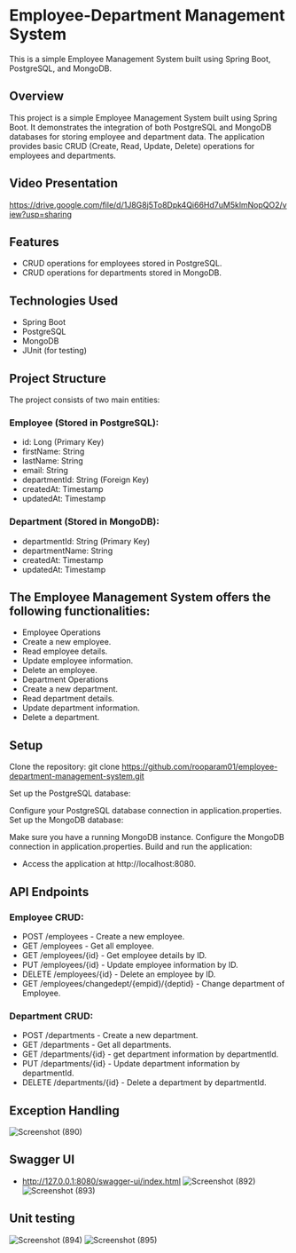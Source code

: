 # Employee-Department Management System

This is a simple Employee Management System built using Spring Boot, PostgreSQL, and MongoDB.

## Overview
This project is a simple Employee Management System built using Spring Boot. It demonstrates the integration of both PostgreSQL and MongoDB databases for storing employee and department data. The application provides basic CRUD (Create, Read, Update, Delete) operations for employees and departments.

## Video Presentation
https://drive.google.com/file/d/1J8G8j5To8Dpk4Qi66Hd7uM5klmNopQO2/view?usp=sharing

## Features

- CRUD operations for employees stored in PostgreSQL.
- CRUD operations for departments stored in MongoDB.

## Technologies Used
- Spring Boot
- PostgreSQL
- MongoDB
- JUnit (for testing)

## Project Structure
The project consists of two main entities:

### Employee (Stored in PostgreSQL):

- id: Long (Primary Key)
- firstName: String
- lastName: String
- email: String
- departmentId: String (Foreign Key)
- createdAt: Timestamp
- updatedAt: Timestamp


### Department (Stored in MongoDB):

- departmentId: String (Primary Key)
- departmentName: String
- createdAt: Timestamp
- updatedAt: Timestamp

## The Employee Management System offers the following functionalities:

- Employee Operations
- Create a new employee.
- Read employee details.
- Update employee information.
- Delete an employee.
- Department Operations
- Create a new department.
- Read department details.
- Update department information.
- Delete a department.

## Setup
Clone the repository:
git clone https://github.com/rooparam01/employee-department-management-system.git

Set up the PostgreSQL database:

Configure your PostgreSQL database connection in application.properties.
Set up the MongoDB database:

Make sure you have a running MongoDB instance.
Configure the MongoDB connection in application.properties.
Build and run the application:
- Access the application at http://localhost:8080.

## API Endpoints
### Employee CRUD:

- POST /employees - Create a new employee.
- GET /employees - Get all employee.
- GET /employees/{id} - Get employee details by ID.
- PUT /employees/{id} - Update employee information by ID.
- DELETE /employees/{id} - Delete an employee by ID.
- GET /employees/changedept/{empid}/{deptid} - Change department of Employee.
### Department CRUD:

- POST /departments - Create a new department.
- GET /departments - Get all departments.
- GET /departments/{id} - get department information by departmentId.
- PUT /departments/{id} - Update department information by departmentId.
- DELETE /departments/{id} - Delete a department by departmentId.

## Exception Handling
![Screenshot (890)](https://github.com/rooparam01/employee-department-management-system/assets/111178057/46178e20-4acb-4a52-a005-45643bac69e6)

## Swagger UI
- http://127.0.0.1:8080/swagger-ui/index.html
![Screenshot (892)](https://github.com/rooparam01/employee-department-management-system/assets/111178057/f9ab7fa7-a0de-4538-b766-7c34ee6b4e82)
![Screenshot (893)](https://github.com/rooparam01/employee-department-management-system/assets/111178057/b7b162ff-a1e3-47ec-9bd6-02b85029760f)


## Unit testing
![Screenshot (894)](https://github.com/rooparam01/employee-department-management-system/assets/111178057/9cfbc2dd-1644-44f3-ae4e-06b68e3e6aa7)
![Screenshot (895)](https://github.com/rooparam01/employee-department-management-system/assets/111178057/d3ce3b79-d8ee-484d-9dbc-ac82e5e445ed)




